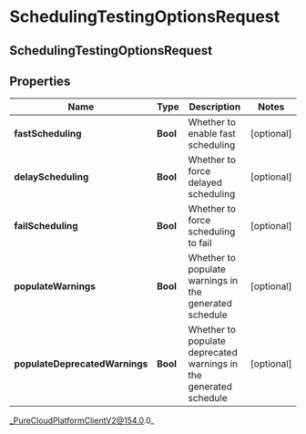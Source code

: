 # SchedulingTestingOptionsRequest

## SchedulingTestingOptionsRequest

## Properties

|Name | Type | Description | Notes|
|------------ | ------------- | ------------- | -------------|
| **fastScheduling** | **Bool** | Whether to enable fast scheduling | [optional] |
| **delayScheduling** | **Bool** | Whether to force delayed scheduling | [optional] |
| **failScheduling** | **Bool** | Whether to force scheduling to fail | [optional] |
| **populateWarnings** | **Bool** | Whether to populate warnings in the generated schedule | [optional] |
| **populateDeprecatedWarnings** | **Bool** | Whether to populate deprecated warnings in the generated schedule | [optional] |



_PureCloudPlatformClientV2@154.0.0_
